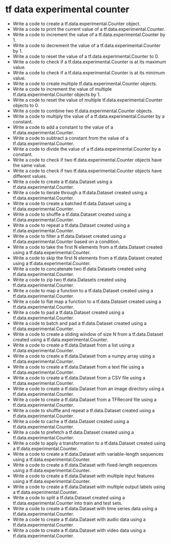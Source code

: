 # tf data experimental counter

- Write a code to create a tf.data.experimental.Counter object.
- Write a code to print the current value of a tf.data.experimental.Counter.
- Write a code to increment the value of a tf.data.experimental.Counter by 1.
- Write a code to decrement the value of a tf.data.experimental.Counter by 1.
- Write a code to reset the value of a tf.data.experimental.Counter to 0.
- Write a code to check if a tf.data.experimental.Counter is at its maximum value.
- Write a code to check if a tf.data.experimental.Counter is at its minimum value.
- Write a code to create multiple tf.data.experimental.Counter objects.
- Write a code to increment the value of multiple tf.data.experimental.Counter objects by 1.
- Write a code to reset the value of multiple tf.data.experimental.Counter objects to 0.
- Write a code to combine two tf.data.experimental.Counter objects.
- Write a code to multiply the value of a tf.data.experimental.Counter by a constant.
- Write a code to add a constant to the value of a tf.data.experimental.Counter.
- Write a code to subtract a constant from the value of a tf.data.experimental.Counter.
- Write a code to divide the value of a tf.data.experimental.Counter by a constant.
- Write a code to check if two tf.data.experimental.Counter objects have the same value.
- Write a code to check if two tf.data.experimental.Counter objects have different values.
- Write a code to create a tf.data.Dataset using a tf.data.experimental.Counter.
- Write a code to iterate through a tf.data.Dataset created using a tf.data.experimental.Counter.
- Write a code to create a batched tf.data.Dataset using a tf.data.experimental.Counter.
- Write a code to shuffle a tf.data.Dataset created using a tf.data.experimental.Counter.
- Write a code to repeat a tf.data.Dataset created using a tf.data.experimental.Counter.
- Write a code to filter a tf.data.Dataset created using a tf.data.experimental.Counter based on a condition.
- Write a code to take the first N elements from a tf.data.Dataset created using a tf.data.experimental.Counter.
- Write a code to skip the first N elements from a tf.data.Dataset created using a tf.data.experimental.Counter.
- Write a code to concatenate two tf.data.Datasets created using tf.data.experimental.Counter.
- Write a code to zip two tf.data.Datasets created using tf.data.experimental.Counter.
- Write a code to map a function to a tf.data.Dataset created using a tf.data.experimental.Counter.
- Write a code to flat map a function to a tf.data.Dataset created using a tf.data.experimental.Counter.
- Write a code to pad a tf.data.Dataset created using a tf.data.experimental.Counter.
- Write a code to batch and pad a tf.data.Dataset created using a tf.data.experimental.Counter.
- Write a code to create a sliding window of size N from a tf.data.Dataset created using a tf.data.experimental.Counter.
- Write a code to create a tf.data.Dataset from a list using a tf.data.experimental.Counter.
- Write a code to create a tf.data.Dataset from a numpy array using a tf.data.experimental.Counter.
- Write a code to create a tf.data.Dataset from a text file using a tf.data.experimental.Counter.
- Write a code to create a tf.data.Dataset from a CSV file using a tf.data.experimental.Counter.
- Write a code to create a tf.data.Dataset from an image directory using a tf.data.experimental.Counter.
- Write a code to create a tf.data.Dataset from a TFRecord file using a tf.data.experimental.Counter.
- Write a code to shuffle and repeat a tf.data.Dataset created using a tf.data.experimental.Counter.
- Write a code to cache a tf.data.Dataset created using a tf.data.experimental.Counter.
- Write a code to prefetch a tf.data.Dataset created using a tf.data.experimental.Counter.
- Write a code to apply a transformation to a tf.data.Dataset created using a tf.data.experimental.Counter.
- Write a code to create a tf.data.Dataset with variable-length sequences using a tf.data.experimental.Counter.
- Write a code to create a tf.data.Dataset with fixed-length sequences using a tf.data.experimental.Counter.
- Write a code to create a tf.data.Dataset with multiple input features using a tf.data.experimental.Counter.
- Write a code to create a tf.data.Dataset with multiple output labels using a tf.data.experimental.Counter.
- Write a code to split a tf.data.Dataset created using a tf.data.experimental.Counter into train and test sets.
- Write a code to create a tf.data.Dataset with time series data using a tf.data.experimental.Counter.
- Write a code to create a tf.data.Dataset with audio data using a tf.data.experimental.Counter.
- Write a code to create a tf.data.Dataset with video data using a tf.data.experimental.Counter.